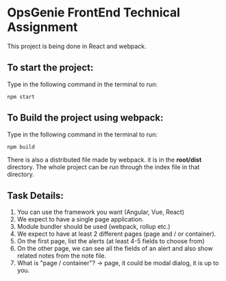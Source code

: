 
# OpsGenie FrontEnd Technical Assignment
This project is being done in React and webpack.


## To start the project:

Type in the following command in the terminal to run:
```
npm start
```


## To Build the project using webpack:

Type in the following command in the terminal to run:
```
npm build
```

There is also a distributed file made by webpack. it is in the **root/dist** directory. The whole project can be run through the index file in that directory.




## Task Details:

1. You can use the framework you want (Angular, Vue, React)
2. We expect to have a single page application.
3. Module bundler should be used (webpack, rollup etc.)
4. We expect to have at least 2 different pages (page and / or container).
5. On the first page, list the alerts (at least 4-5 fields to choose from)
6. On the other page, we can see all the fields of an alert and also show related notes from the note file.
7. What is "page / container"? -> page, it could be modal dialog, it is up to you.
